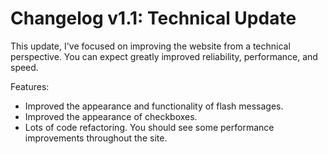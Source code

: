 # Changelog v1.1: Technical Update

This update, I've focused on improving the website from a technical perspective. You can expect greatly improved reliability, performance, and speed.

Features: 
 * Improved the appearance and functionality of flash messages.
 * Improved the appearance of checkboxes.
 * Lots of code refactoring. You should see some performance improvements throughout the site.
